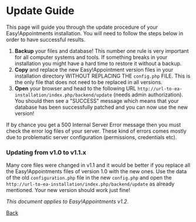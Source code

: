 # Update Guide

This page will guide you through the update procedure of your Easy!Appointments installation. You will need to follow the steps below in order to have successful results.

  1. **Backup** your files and database! This number one rule is very important for all computer systems and tools. If something breaks in your installation you might have a hard time to restore it without a backup.
  2. **Copy** and replace the new Easy!Appointment version files in your installation directory WITHOUT REPLACING THE `config.php` FILE. This is the only file that does not need to be replaced in all versions.
  3. **Open** your browser and head to the following URL `http://url-to-ea-installation/index.php/backend/update` (needs admin authorization). You should then see a "SUCCESS" message which means that your database has been successfully patched and you can now use the new version!

If by chance you get a 500 Internal Server Error message then you must check the error log files of your server. These kind of errors comes mostly due to problematic server configuration (permissions, credentials etc). 

### Updating from v1.0 to v1.1.x

Many core files were changed in v1.1 and it would be better if you replace all the Easy!Appointments files of version 1.0 with the new ones. Use the data of the old `configuration.php` file in the new `config.php` and open the `http://url-to-ea-installation/index.php/backend/update` as already mentioned. Your new version should work just fine!

*This document applies to Easy!Appointments v1.2*.

[Back](readme.md)
